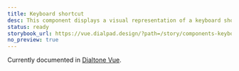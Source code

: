 ```yaml
---
title: Keyboard shortcut
desc: This component displays a visual representation of a keyboard shortcut to the user.
status: ready
storybook_url: https://vue.dialpad.design/?path=/story/components-keyboard-shortcut--default
no_preview: true
---
```


<aside class="d-notice d-notice--info d-mt24 d-wmx100p" role="status" aria-hidden="false">
  <div class="d-notice__icon">
    <dt-icon name="info"></dt-icon>
  </div>
  <div class="d-notice__content d-stack4">
    <p class="d-notice__message">

Currently documented in [Dialtone Vue](https://vue.dialpad.design/?path=/docs/components-keyboard-shortcut--default).
    </p>
  </div>
</aside>
